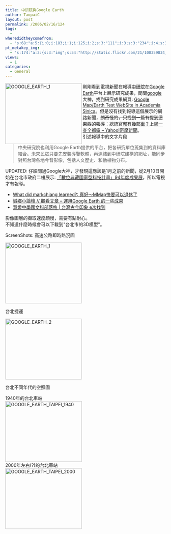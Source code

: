```yaml
---
title: 中研院與Google Earth
author: TaopaiC
layout: post
permalink: /2006/02/16/124
tags:
  - 
wheredidtheycomefrom:
  - 's:68:"a:5:{i:0;i:183;i:1;i:125;i:2;s:3:"111";i:3;s:3:"234";i:4;s:3:"225";}";'
pt_metakey_img:
  - 's:174:"a:3:{s:3:"img";s:54:"http://static.flickr.com/21/100359834_b62de76b71_m.jpg";s:3:"alt";s:14:"GOOGLE_EARTH_1";s:3:"url";s:46:"http://www.flickr.com/photos/taopaic/100359834";}";'
views:
  - 1
categories:
  - General
---
```

[<img src="http://static.flickr.com/21/100359834_b62de76b71_m.jpg" width="240" height="191" alt="GOOGLE_EARTH_1" border="0" align="left" />][1] 剛剛看到電視新聞在報導[中研院][2]在[Google Earth][3]平台上展示研究成果，問問[google][4]大神，找到研究成果網頁: [Google Map/Earth Test WebSite in Academia Sinica][5]。但是沒有找到報導這個展示的網路新聞，<del datetime="2006-02-16T08:40:17+00:00">頗奇怪的，只找到一篇有提到這東西的報導</del>：[總統官邸有幾部車？上網一查全都露 &#8211; Yahoo!奇摩新聞][6]。  
引述報導中的文字片段

> 中央研究院也利用Google Earth提供的平台，把各研究單位蒐集到的資料庫結合。未來民眾只要先安裝導覽軟體，再連結到中研院建構的網址，能同步對照台灣各地今昔影像，包括人文歷史、和動植物分布。

UPDATED: 仔細問過Google大神，才發現這應該是1月之前的新聞，從2月10日開始在台北市政府二樓展示: [「數位典藏國家型科技計畫」94年度成果展][7]，所以電視才有報導。

*   [What did markchiang learned?: 真好～MMap快要可以退休了][8]
*   [城鄉小論壇 // 觀看文章 &#8211; 運用Google Earth 的一些成果][9]
*   [慧燈中學國文科部落格 | 台灣古今印象 e次找到][10]

影像圖層的擷取速度頗慢，需要有點耐心。  
不知道什麼時候會可以下載到"台北市的3D模型"。

<!--more-->

  
ScreenShots: </ul> 
高速公路即時路況圖

[<img src="http://static.flickr.com/21/100359834_b62de76b71_m.jpg" width="240" height="191" alt="GOOGLE_EARTH_1" border="0" />][1]

台北捷運

[<img src="http://static.flickr.com/35/100359835_a2d3a3b44c_m.jpg" width="240" height="191" alt="GOOGLE_EARTH_2" border="0" />][11]

台北不同年代的空照圖

1940年的台北車站  
[<img src="http://static.flickr.com/19/100363174_e457e6ee05_m.jpg" width="240" height="191" alt="GOOGLE_EARTH_TAIPEI_1940" border="0" />][12]  
2000年左右(?)的台北車站  
[<img src="http://static.flickr.com/34/100363175_f0c85fb71f_m.jpg" width="240" height="191" alt="GOOGLE_EARTH_TAIPEI_2000" border="0" />][13] </ul>

 [1]: http://www.flickr.com/photos/taopaic/100359834
 [2]: http://gis.ascc.net/
 [3]: http://earth.google.com/
 [4]: http://www.google.com/
 [5]: http://gis.ascc.net/googlemap/
 [6]: http://tw.news.yahoo.com/060206/15/2ts2m.html
 [7]: http://www.ndap.org.tw/94AnnualExhibition/index.php
 [8]: http://markchiang.blogspot.com/2005/10/mmap.html
 [9]: http://www.bp.ntu.edu.tw/phpbb/viewtopic.php?p=568&#038;highlight=&#038;sid=3a93b75fc01b45c95715d66e333b1f38
 [10]: http://mail.hdsh.ilc.edu.tw/~hd/plog/index.php?op=ViewArticle&#038;articleId=276&#038;blogId=2
 [11]: http://www.flickr.com/photos/taopaic/100359835
 [12]: http://www.flickr.com/photos/taopaic/100363174
 [13]: http://www.flickr.com/photos/taopaic/100363175